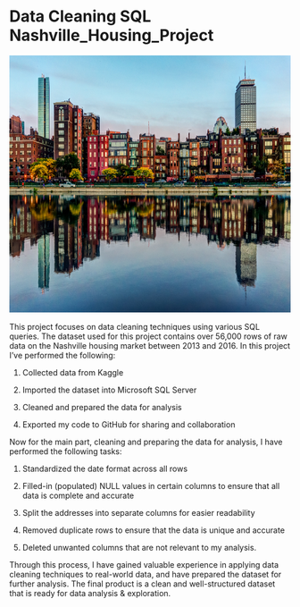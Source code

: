 # Data Cleaning SQL Nashville_Housing_Project
<img src="https://github.com/Anastasios-Vr1/AnastasiosVrakas.github.io/blob/main/images/back%20bay%20linkedIn%20Background%20photo.jpg" width="1170" height="460">


This project focuses on data cleaning techniques using various SQL queries. The dataset used for this project contains over 56,000 rows of raw data on the Nashville housing market between 2013 and 2016.
In this project I’ve performed the following:

1.	Collected data from Kaggle

2.	Imported the dataset into Microsoft SQL Server

3.	Cleaned and prepared the data for analysis

4.	Exported my code to GitHub for sharing and collaboration

Now for the main part, cleaning and preparing the data for analysis, I have performed the following tasks:

1. Standardized the date format across all rows
 
2. Filled-in (populated) NULL values in certain columns to ensure that all data is complete and accurate
  
3. Split the addresses into separate columns for easier readability
  
4. Removed duplicate rows to ensure that the data is unique and accurate
  
5. Deleted unwanted columns that are not relevant to my analysis.
  
Through this process, I have gained valuable experience in applying data cleaning techniques to real-world data, and have prepared the dataset for further analysis. The final product is a clean and well-structured dataset that is ready for data analysis & exploration.
